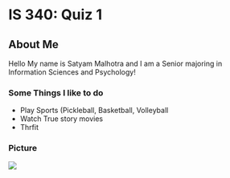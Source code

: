 # IS 340: Quiz 1
## About Me
Hello My name is Satyam Malhotra and I am a Senior majoring in Information Sciences and Psychology!
### Some Things I like to do
- Play Sports (Pickleball, Basketball, Volleyball
- Watch True story movies
- Thrfit
### Picture
![](https://www.google.com/url?sa=i&url=https%3A%2F%2Fcharacter-level.fandom.com%2Fwiki%2FSpider-Man_%2528Marvel_Comics%2529&psig=AOvVaw2vKJRm_euKmxOT8769jt8w&ust=1758383817018000&source=images&cd=vfe&opi=89978449&ved=0CBYQjRxqFwoTCIDqo6qY5Y8DFQAAAAAdAAAAABAE)

